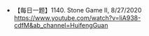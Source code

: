 - 【每日一题】1140. Stone Game II, 8/27/2020 https://www.youtube.com/watch?v=liA938-cdfM&ab_channel=HuifengGuan